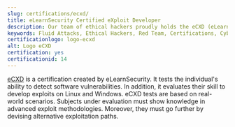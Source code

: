 ```yaml
---
slug: certifications/ecxd/
title: eLearnSecurity Certified eXploit Developer
description: Our team of ethical hackers proudly holds the eCXD (eLearnSecurity Certified eXploit Developer) certification, among many others.
keywords: Fluid Attacks, Ethical Hackers, Red Team, Certifications, Cybersecurity, Pentesters, Whitehat Hackers, ECXD
certificationlogo: logo-ecxd
alt: Logo eCXD
certification: yes
certificationid: 14
---
```


[eCXD](https://elearnsecurity.com/product/ecxd-certification/)
is a certification created by eLearnSecurity.
It tests the individual's ability
to detect software vulnerabilities.
In addition,
it evaluates their skill
to develop exploits on Linux and Windows.
eCXD tests are based on real-world scenarios.
Subjects under evaluation must show knowledge
in advanced exploit methodologies.
Moreover,
they must go further
by devising alternative exploitation paths.
